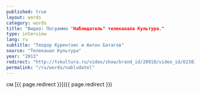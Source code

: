 ```yaml
---
published: true
layout: words
category: words
title: "Видео: Пограмма "Наблюдатель" телеканала Культура."
type: interview
lang: ru
subtitle: "Теодор Курентзис и Антон Батагов"
source: "Телеканал Культура"
year: "2013"
redirect: "http://tvkultura.ru/video/show/brand_id/20918/video_id/623831"
permalink: "/ru/words/nabludatel"
---
```


см [{{ page.redirect }}]({{ page.redirect }})